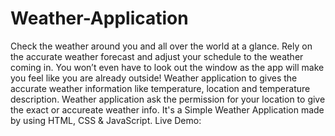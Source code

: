 # Weather-Application
Check the weather around you and all over the world at a glance. Rely on the accurate weather forecast and adjust your schedule to the weather coming in. You won’t even have to look out the window as the app will make you feel like you are already outside!
Weather application to gives the accurate weather information like temperature, location and temperature description. Weather application ask the permission for your location to give the exact or accureate weather info.
It's a Simple Weather Application made by using HTML, CSS & JavaScript.
Live Demo: 
